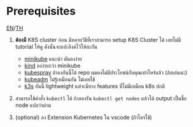 # Prerequisites

[EN](./README-EN.md)/[TH](./README.md)

1. **ต้องมี** K8S cluster ก่อน
    มีหลายวิธีที่เราสามารถ setup K8S Cluster ได้ เลยไม่มี tutorial ให้ดู ดังนั้นจะแปะลิงค์ไว้ให้ละกัน
    - [minikube](https://www.digitalocean.com/community/tutorials/how-to-use-minikube-for-local-kubernetes-development-and-testing) แนะนำ มันลงง่าย
    - [kind](https://kind.sigs.k8s.io/docs/user/quick-start/) ลงง่ายกว่า minikube
    - [kubespray](https://github.com/kubernetes-sigs/kubespray) ถ้าลงอันนี้ได้ repo ผมคงไม่มีประโยชน์กับคุณเท่าไหร่แล้ว (ล้อเล่นนะ)
    - [kubeadm](https://kubernetes.io/docs/setup/production-environment/tools/kubeadm/create-cluster-kubeadm/) ไม่รู้เหมือนกัน ไม่เคยใช้
    - [k3s](https://docs.k3s.io/installation) อันนี้ lightweight แต่จะมีบาง features ที่ไม่มีเหมือน k8s ปกติ
2.  สามารถใช้คำสั่ง `kubectl` ได้
    ถ้าลองรัน `kubectl get nodes` แล้วได้ output เป็นชื่อ node แปลว่าผ่าน

3. (optional) ลง Extension Kubernetes ใน vscode (ถ้าใครใช้)